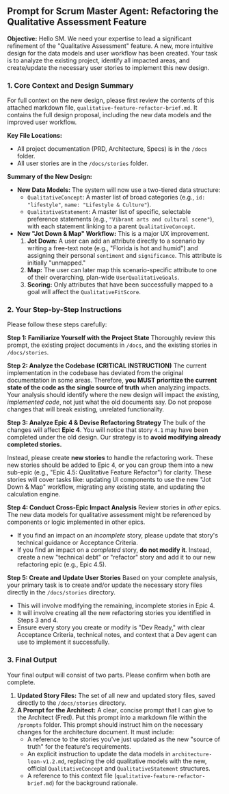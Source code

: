 ## Prompt for Scrum Master Agent: Refactoring the Qualitative Assessment Feature

**Objective:** Hello SM. We need your expertise to lead a significant refinement of the "Qualitative Assessment" feature. A new, more intuitive design for the data models and user workflow has been created. Your task is to analyze the existing project, identify all impacted areas, and create/update the necessary user stories to implement this new design.

### 1. Core Context and Design Summary

For full context on the new design, please first review the contents of this attached markdown file, `qualitative-feature-refactor-brief.md`. It contains the full design proposal, including the new data models and the improved user workflow.

**Key File Locations:**
* All project documentation (PRD, Architecture, Specs) is in the `/docs` folder.
* All user stories are in the `/docs/stories` folder.

**Summary of the New Design:**

* **New Data Models:** The system will now use a two-tiered data structure:
    * `QualitativeConcept`: A master list of broad categories (e.g., `id: "lifestyle"`, `name: "Lifestyle & Culture"`).
    * `QualitativeStatement`: A master list of specific, selectable preference statements (e.g., `"Vibrant arts and cultural scene"`), with each statement linking to a parent `QualitativeConcept`.
* **New "Jot Down & Map" Workflow:** This is a major UX improvement.
    1.  **Jot Down:** A user can add an attribute directly to a scenario by writing a free-text note (e.g., "Florida is hot and humid") and assigning their personal `sentiment` and `significance`. This attribute is initially "unmapped."
    2.  **Map:** The user can later map this scenario-specific attribute to one of their overarching, plan-wide `UserQualitativeGoals`.
    3.  **Scoring:** Only attributes that have been successfully mapped to a goal will affect the `QualitativeFitScore`.

### 2. Your Step-by-Step Instructions

Please follow these steps carefully:

**Step 1: Familiarize Yourself with the Project State**
Thoroughly review this prompt, the existing project documents in `/docs`, and the existing stories in `/docs/stories`.

**Step 2: Analyze the Codebase (CRITICAL INSTRUCTION)**
The current implementation in the codebase has deviated from the original documentation in some areas. Therefore, **you MUST prioritize the current state of the code as the single source of truth** when analyzing impacts. Your analysis should identify where the new design will impact the *existing, implemented code*, not just what the old documents say. Do not propose changes that will break existing, unrelated functionality.

**Step 3: Analyze Epic 4 & Devise Refactoring Strategy**
The bulk of the changes will affect **Epic 4**. You will notice that story `4.1` may have been completed under the old design. Our strategy is to **avoid modifying already completed stories.**

Instead, please create **new stories** to handle the refactoring work. These new stories should be added to Epic 4, or you can group them into a new sub-epic (e.g., "Epic 4.5: Qualitative Feature Refactor") for clarity. These stories will cover tasks like: updating UI components to use the new "Jot Down & Map" workflow, migrating any existing state, and updating the calculation engine.

**Step 4: Conduct Cross-Epic Impact Analysis**
Review stories in *other* epics. The new data models for qualitative assessment might be referenced by components or logic implemented in other epics.
* If you find an impact on an *incomplete* story, please update that story's technical guidance or Acceptance Criteria.
* If you find an impact on a *completed* story, **do not modify it**. Instead, create a new "technical debt" or "refactor" story and add it to our new refactoring epic (e.g., Epic 4.5).

**Step 5: Create and Update User Stories**
Based on your complete analysis, your primary task is to create and/or update the necessary story files directly in the `/docs/stories` directory.
* This will involve modifying the remaining, incomplete stories in Epic 4.
* It will involve creating all the new refactoring stories you identified in Steps 3 and 4.
* Ensure every story you create or modify is "Dev Ready," with clear Acceptance Criteria, technical notes, and context that a Dev agent can use to implement it successfully.

### 3. Final Output

Your final output will consist of two parts. Please confirm when both are complete.

1.  **Updated Story Files:** The set of all new and updated story files, saved directly to the `/docs/stories` directory.
2.  **A Prompt for the Architect:** A clear, concise prompt that I can give to the Architect (Fred). Put this prompt into a markdown file within the `/prompts` folder. This prompt should instruct him on the necessary changes for the architecture document. It must include:
    * A reference to the stories you've just updated as the new "source of truth" for the feature's requirements.
    * An explicit instruction to update the data models in `architecture-lean-v1.2.md`, replacing the old qualitative models with the new, official `QualitativeConcept` and `QualitativeStatement` structures.
    * A reference to this context file (`qualitative-feature-refactor-brief.md`) for the background rationale.